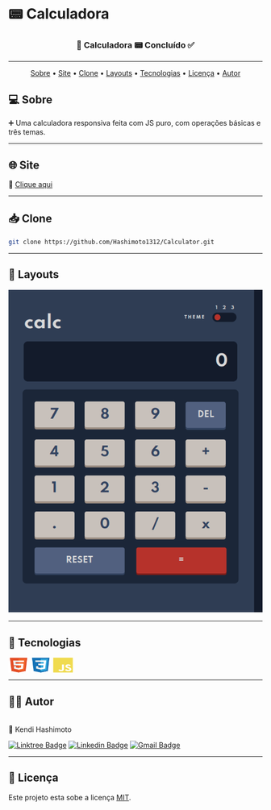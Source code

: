 
# 📟 Calculadora

<h3 align="center"> 🚀 Calculadora 📟 Concluído ✅ </h3>

---

<p align="center">
   <a href=#sobre>Sobre</a> •
   <a href=#site>Site</a> •
   <a href=#clone>Clone</a> •
   <a href=#layouts>Layouts</a> •
   <a href=#tecnologias>Tecnologias</a> • 
   <a href=#licença>Licença</a> •
   <a href=#autor>Autor</a> 
</p>

## 💻 Sobre

➕ Uma calculadora responsiva feita com JS puro, com operações básicas e três temas.

---

## 🌐 Site
📎 [Clique aqui](https://exquisite-kleicha-c19cae.netlify.app)

---

## 📥 Clone
```bash
git clone https://github.com/Hashimoto1312/Calculator.git
```

---

## 🎨 Layouts
![Layout!](assets/img/calculadora.gif "layout")

---
## 👾 Tecnologias
<img align="center" height="30" width="40" src="https://raw.githubusercontent.com/devicons/devicon/master/icons/html5/html5-original.svg">
<img align="center" height="30" width="40" src="https://raw.githubusercontent.com/devicons/devicon/master/icons/css3/css3-original.svg">
<img align="center" height="30" width="40" src="https://raw.githubusercontent.com/devicons/devicon/master/icons/javascript/javascript-plain.svg">

<link rel="stylesheet" href="https://cdn.jsdelivr.net/gh/devicons/devicon@v2.15.1/devicon.min.css">
          
          
             
---
## 👨‍💻 Autor
 <img style="border-radius: 50%;" src="https://avatars.githubusercontent.com/u/71889483?v=4" width="100px;" alt=""/>
 <br/>🚀 Kendi Hashimoto

[![Linktree Badge](https://img.shields.io/badge/linktree-1de9b6?style=for-the-badge&logo=linktree&logoColor=white)](https://linktr.ee/Hashimoto01)
[![Linkedin Badge](https://img.shields.io/badge/-KendiHashimoto-blue?style=flat-square&logo=Linkedin&logoColor=white&link=https://www.linkedin.com/in/tgmarinho/)](https://www.linkedin.com/in/kendi-hashimoto-202359220/) 
[![Gmail Badge](https://img.shields.io/badge/-kendcampos@gmail.com-c14438?style=flat-square&logo=Gmail&logoColor=white&link=mailto:tgmarinho@gmail.com)](https://mail.google.com/mail/u/0/#inbox)

---

## 📝 Licença
Este projeto esta sobe a licença [MIT](./LICENSE).